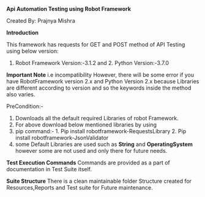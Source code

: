**Api Automation Testing using Robot Framework**


Created By: Prajnya Mishra


**Introduction**

This framework has  requests for GET and POST method of API Testing using below version: 
1. Robot Framework Version:-3.1.2 and 2. Python Version:-3.7.0

**Important Note** i.e incompatibility
However, there will be some error 
if you have RobotFramework version 2.x and Python Version 2.x 
because Libraries are different according to version and so the keywords inside the method also varies.

PreCondition:- 
1. Downloads all the default required Libraries of robot Framework.
2. For above download below mentioned libraries by using 
3. pip command:- 1. Pip install robotframework-RequestsLibrary 2. Pip install robotframework-JsonValidator
4. some Default Libraries are used such as  **String** and **OperatingSystem** however some are not used and only there for
future needs.

**Test Execution Commands** 
Commands are provided as a part of documentation in Test Suite itself.

**Suite Structure**
There is a clean maintainable folder Structure created for Resources,Reports and Test suite for 
Future maintenance. 